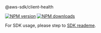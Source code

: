 @aws-sdk/client-health

[![NPM version](https://img.shields.io/npm/v/@aws-sdk/client-health/beta.svg)](https://www.npmjs.com/package/@aws-sdk/client-health)
[![NPM downloads](https://img.shields.io/npm/dm/@aws-sdk/client-health.svg)](https://www.npmjs.com/package/@aws-sdk/client-health)

For SDK usage, please step to [SDK reademe](https://github.com/aws/aws-sdk-js-v3).
